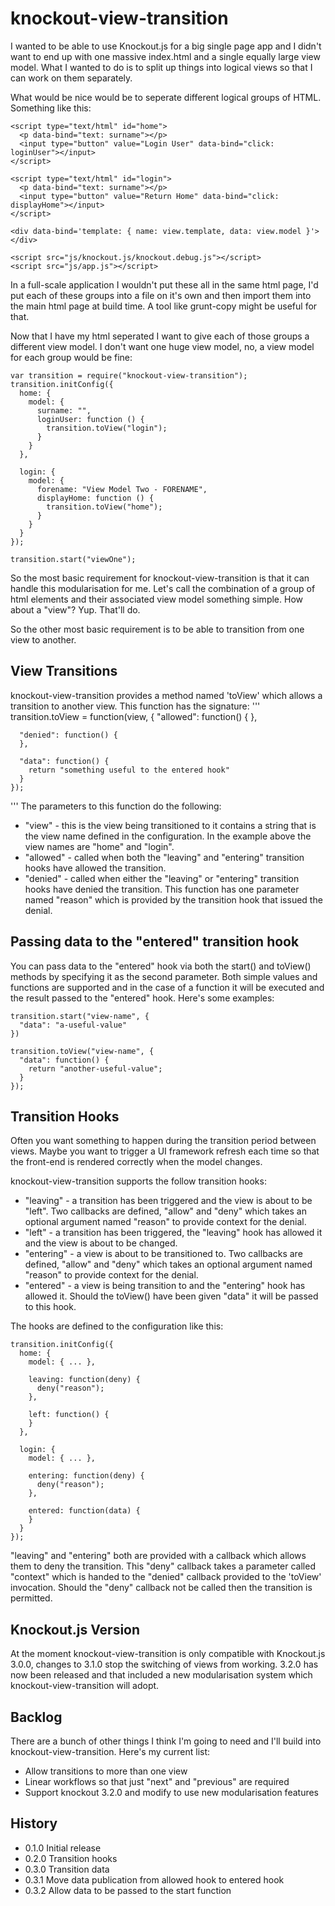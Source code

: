 knockout-view-transition
========================

I wanted to be able to use Knockout.js for a big single page app and I didn't want to end up with one massive index.html and a single equally large view model. What I wanted to do is to split up things into logical views so that I can work on them separately.

What would be nice would be to seperate different logical groups of HTML. Something like this:
```
<script type="text/html" id="home">
  <p data-bind="text: surname"></p>
  <input type="button" value="Login User" data-bind="click: loginUser"></input>
</script>

<script type="text/html" id="login">
  <p data-bind="text: surname"></p>
  <input type="button" value="Return Home" data-bind="click: displayHome"></input>
</script>

<div data-bind='template: { name: view.template, data: view.model }'> </div>

<script src="js/knockout.js/knockout.debug.js"></script>
<script src="js/app.js"></script>
```
In a full-scale application I wouldn't put these all in the same html page, I'd put each of these groups into a file on it's own and then import them into the main html page at build time. A tool like grunt-copy might be useful for that.

Now that I have my html seperated I want to give each of those groups a different view model. I don't want one huge view model, no, a view model for each group would be fine:
```
var transition = require("knockout-view-transition");
transition.initConfig({
  home: {
    model: {
      surname: "",
      loginUser: function () {
        transition.toView("login");
      }
    }
  },

  login: {
    model: {
      forename: "View Model Two - FORENAME",
      displayHome: function () {
        transition.toView("home");
      }
    }
  }
});

transition.start("viewOne");
```
So the most basic requirement for knockout-view-transition is that it can handle this modularisation for me. Let's call the combination of a group of html elements and their associated view model something simple. How about a "view"? Yup. That'll do.

So the other most basic requirement is to be able to transition from one view to another.

View Transitions
----------------
knockout-view-transition provides a method named 'toView' which allows a transition to another view. This function has the signature:
'''
transition.toView = function(view,
    {
      "allowed": function() {
      },
      
      "denied": function() {
      },
      
      "data": function() {
        return "something useful to the entered hook"
      }
    });
'''
The parameters to this function do the following:
* "view" - this is the view being transitioned to it contains a string that is the view name defined in the configuration. In the example above the view names are "home" and "login".
* "allowed" - called when both the "leaving" and "entering" transition hooks have allowed the transition.
* "denied" - called when either the "leaving" or "entering" transition hooks have denied the transition. This function has one parameter named "reason" which is provided by the transition hook that issued the denial.

Passing data to the "entered" transition hook
---------------------------------------------
You can pass data to the "entered" hook via both the start() and toView() methods by specifying it as the second parameter. Both simple values and functions are supported and in the case of a function it will be executed and the result passed to the "entered" hook. Here's some examples:
```
transition.start("view-name", {
  "data": "a-useful-value"
})

transition.toView("view-name", {
  "data": function() {
    return "another-useful-value";
  }
});
```

Transition Hooks
----------------
Often you want something to happen during the transition period between views. Maybe you want to trigger a UI framework refresh each time so that the front-end is rendered correctly when the model changes.

knockout-view-transition supports the follow transition hooks:
* "leaving" - a transition has been triggered and the view is about to be "left". Two callbacks are defined, "allow" and "deny" which takes an optional argument named "reason" to provide context for the denial.
* "left" - a transition has been triggered, the "leaving" hook has allowed it and the view is about to be changed.
* "entering" - a view is about to be transitioned to. Two callbacks are defined, "allow" and "deny" which takes an optional argument named "reason" to provide context for the denial.
* "entered" - a view is being transition to and the "entering" hook has allowed it. Should the toView() have been given "data" it will be passed to this hook.

The hooks are defined to the configuration like this:
```
transition.initConfig({
  home: {
    model: { ... },

    leaving: function(deny) {
      deny("reason");
    },

    left: function() {
    }
  },

  login: {
    model: { ... },

    entering: function(deny) {
      deny("reason");
    },

    entered: function(data) {
    }
  }
});
```
"leaving" and "entering" both are provided with a callback which allows them to deny the transition.
This "deny" callback takes a parameter called "context" which is handed to the "denied" callback
provided to the 'toView' invocation. Should the "deny" callback not be called then the transition
is permitted.

Knockout.js Version
-------------------
At the moment knockout-view-transition is only compatible with Knockout.js 3.0.0, changes to 3.1.0
stop the switching of views from working. 3.2.0 has now been released and that included a new
modularisation system which knockout-view-transition will adopt.

Backlog
-------
There are a bunch of other things I think I'm going to need and I'll build into
knockout-view-transition. Here's my current list:
* Allow transitions to more than one view
* Linear workflows so that just "next" and "previous" are required
* Support knockout 3.2.0 and modify to use new modularisation features

History
-------
* 0.1.0 Initial release
* 0.2.0 Transition hooks
* 0.3.0 Transition data
* 0.3.1 Move data publication from allowed hook to entered hook
* 0.3.2 Allow data to be passed to the start function
